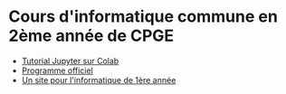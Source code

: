 # Cours d'informatique commune en 2ème année de CPGE

- [Tutorial Jupyter sur Colab](https://colab.research.google.com/notebooks/basic_features_overview.ipynb)  
- [Programme officiel](https://prepas.org/index.php?document=72)  
- [Un site pour l'informatique de 1ère année](https://fortierq.github.io/itc1)
